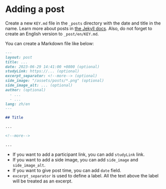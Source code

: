 # Adding a post

Create a new `KEY.md` file in the `_posts` directory with the date and title in the name. Learn more about posts in [the Jekyll docs](https://jekyllrb.com/docs/posts/).
Also, do not forget to create an English version to `_post/en/KEY.md`.

You can create a Markdown file like below:

```md
---
layout: post
title: ...
date: 2023-06-29 14:41:00 +0800 (optional)
studyLink: https://... (optional)
excerpt_separator: <!--more--> (optional)
side_image: "/assets/posts/*.png" (optional)
side_image_alt: ... (optional)
author: (optional)
  - ...
  - ...
lang: zh/en
---

## Title

...

<!--more-->

...
```

* If you want to add a participant link, you can add `studyLink` link.
* If you want to add a side image, you can add `side_image` and `side_image_alt`.
* If you want to give post time, you can add `date` field.
* `excerpt_separator` is used to define a label. All the text above the label will be treated as an excerpt.
